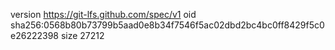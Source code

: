 version https://git-lfs.github.com/spec/v1
oid sha256:0568b80b73799b5aad0e8b34f7546f5ac02dbd2bc4bc0ff8429f5c0e26222398
size 27212
